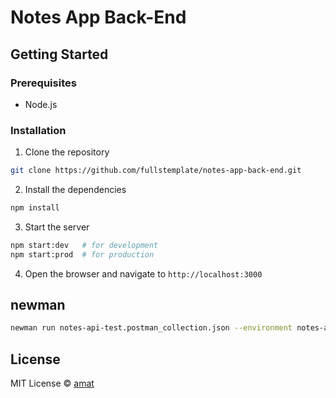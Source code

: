# Notes App Back-End

## Getting Started

### Prerequisites

- Node.js

### Installation

1. Clone the repository

```bash
git clone https://github.com/fullstemplate/notes-app-back-end.git
```

2.  Install the dependencies

```bash
npm install
```

3.  Start the server

```bash
npm start:dev   # for development
npm start:prod  # for production
```

4.  Open the browser and navigate to `http://localhost:3000`

## newman

```bash
newman run notes-api-test.postman_collection.json --environment notes-api-test.postman_environment.json
```

## License

MIT License © [amat](https://github.com/fullstemplate)